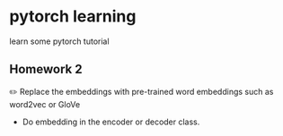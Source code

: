 # pytorch learning

learn some pytorch tutorial

## Homework 2

:pencil2: Replace the embeddings with pre-trained word embeddings such as word2vec or GloVe

* Do embedding in the encoder or decoder class.
